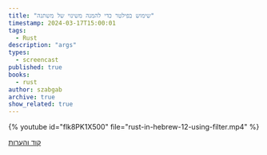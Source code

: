 ```yaml
---
title: "שימוש בפילטר כדי להמנה משינוי של משתנה"
timestamp: 2024-03-17T15:00:01
tags:
  - Rust
description: "args"
types:
  - screencast
published: true
books:
  - rust
author: szabgab
archive: true
show_related: true
---
```





{% youtube id="flk8PK1X500" file="rust-in-hebrew-12-using-filter.mp4" %}


[קוד והערות](https://github.com/szabgab/learning-rust-in-hebrew-2024-02-25)
